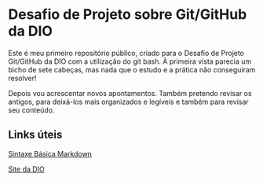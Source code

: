 # Desafio de Projeto sobre Git/GitHub da DIO
Este é meu primeiro repositório público, criado para o Desafio de Projeto Git/GitHub da DIO com a utilização do git bash. À primeira vista parecia um bicho de sete cabeças, mas nada que o estudo e a prática não conseguiram resolver!

Depois vou acrescentar novos apontamentos. Também pretendo revisar os antigos, para deixá-los mais organizados e legíveis e também para revisar seu conteúdo.

## Links úteis
[Sintaxe Básica Markdown](https://www.markdownguide.org/) 

[Site da DIO](https://www.dio.me/)





